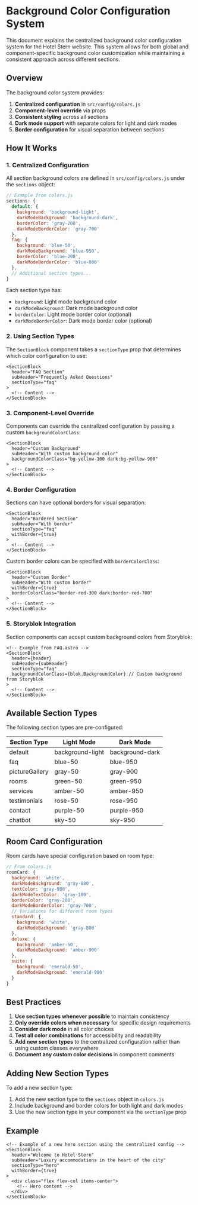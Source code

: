 # Background Color Configuration System

This document explains the centralized background color configuration system for the Hotel Stern website. This system allows for both global and component-specific background color customization while maintaining a consistent approach across different sections.

## Overview

The background color system provides:

1. **Centralized configuration** in `src/config/colors.js`
2. **Component-level override** via props
3. **Consistent styling** across all sections
4. **Dark mode support** with separate colors for light and dark modes
5. **Border configuration** for visual separation between sections

## How It Works

### 1. Centralized Configuration

All section background colors are defined in `src/config/colors.js` under the `sections` object:

```js
// Example from colors.js
sections: {
  default: {
    background: 'background-light',
    darkModeBackground: 'background-dark',
    borderColor: 'gray-200',
    darkModeBorderColor: 'gray-700'
  },
  faq: {
    background: 'blue-50',
    darkModeBackground: 'blue-950',
    borderColor: 'blue-200',
    darkModeBorderColor: 'blue-800'
  },
  // Additional section types...
}
```

Each section type has:
- `background`: Light mode background color 
- `darkModeBackground`: Dark mode background color
- `borderColor`: Light mode border color (optional)
- `darkModeBorderColor`: Dark mode border color (optional)

### 2. Using Section Types

The `SectionBlock` component takes a `sectionType` prop that determines which color configuration to use:

```astro
<SectionBlock 
  header="FAQ Section" 
  subHeader="Frequently Asked Questions"
  sectionType="faq"
>
  <!-- Content -->
</SectionBlock>
```

### 3. Component-Level Override

Components can override the centralized configuration by passing a custom `backgroundColorClass`:

```astro
<SectionBlock 
  header="Custom Background" 
  subHeader="With custom background color"
  backgroundColorClass="bg-yellow-100 dark:bg-yellow-900"
>
  <!-- Content -->
</SectionBlock>
```

### 4. Border Configuration

Sections can have optional borders for visual separation:

```astro
<SectionBlock 
  header="Bordered Section" 
  subHeader="With border"
  sectionType="faq"
  withBorder={true}
>
  <!-- Content -->
</SectionBlock>
```

Custom border colors can be specified with `borderColorClass`:

```astro
<SectionBlock 
  header="Custom Border" 
  subHeader="With custom border"
  withBorder={true}
  borderColorClass="border-red-300 dark:border-red-700"
>
  <!-- Content -->
</SectionBlock>
```

### 5. Storyblok Integration

Section components can accept custom background colors from Storyblok:

```astro
<!-- Example from FAQ.astro -->
<SectionBlock 
  header={header} 
  subHeader={subHeader}
  sectionType="faq"
  backgroundColorClass={blok.BackgroundColor} // Custom background from Storyblok
>
  <!-- Content -->
</SectionBlock>
```

## Available Section Types

The following section types are pre-configured:

| Section Type    | Light Mode       | Dark Mode        |
|-----------------|------------------|------------------|
| default         | background-light | background-dark  |
| faq             | blue-50          | blue-950         |
| pictureGallery  | gray-50          | gray-900         |
| rooms           | green-50         | green-950        |
| services        | amber-50         | amber-950        |
| testimonials    | rose-50          | rose-950         |
| contact         | purple-50        | purple-950       |
| chatbot         | sky-50           | sky-950          |

## Room Card Configuration

Room cards have special configuration based on room type:

```js
// From colors.js
roomCard: {
  background: 'white',
  darkModeBackground: 'gray-800',
  textColor: 'gray-900',
  darkModeTextColor: 'gray-100',
  borderColor: 'gray-200',
  darkModeBorderColor: 'gray-700',
  // Variations for different room types
  standard: {
    background: 'white',
    darkModeBackground: 'gray-800'
  },
  deluxe: {
    background: 'amber-50',
    darkModeBackground: 'amber-900'
  },
  suite: {
    background: 'emerald-50',
    darkModeBackground: 'emerald-900'
  }
}
```

## Best Practices

1. **Use section types whenever possible** to maintain consistency
2. **Only override colors when necessary** for specific design requirements
3. **Consider dark mode** in all color choices
4. **Test all color combinations** for accessibility and readability
5. **Add new section types** to the centralized configuration rather than using custom classes everywhere
6. **Document any custom color decisions** in component comments

## Adding New Section Types

To add a new section type:

1. Add the new section type to the `sections` object in `colors.js`
2. Include background and border colors for both light and dark modes
3. Use the new section type in your component via the `sectionType` prop

## Example

```astro
<!-- Example of a new hero section using the centralized config -->
<SectionBlock
  header="Welcome to Hotel Stern"
  subHeader="Luxury accommodations in the heart of the city"
  sectionType="hero"
  withBorder={true}
>
  <div class="flex flex-col items-center">
    <!-- Hero content -->
  </div>
</SectionBlock>
```
